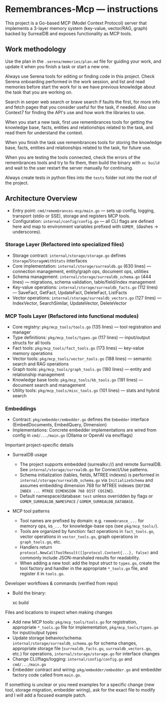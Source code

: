 <!--
Guidance for AI coding agents working on Remembrances-MCP.
Keep this file short and focused: reference concrete files, patterns, and commands
that are discoverable in the repository so an agent can be productive immediately.
-->

# Remembrances‑Mcp — instructions

This project is a Go-based MCP (Model Context Protocol) server that implements a 3-layer memory system (key-value, vector/RAG, graph) backed by SurrealDB and exposes functionality as MCP tools.

## Work methodology

Use the plan in the `.serena/memories/plan.md` file for guiding your work, and update it when you finish a task or start a new one.

Always use Serena tools for editing or finding code in this project. Check Serena onboarding performed in the work session, and list and read memories before start the work for is we have previous knowledge about the task that you are working on.

Search in serper web search or brave search if faults the first, for more info and fetch pages that you consider useful for the task, if needed. Also use Context7 for finding the API's use and how work the libraries to use.

When you start a new task, first use remembrances tools for getting the knowledge base, facts, entities and relationships related to the task, and read them for understand the context.

When you finish the task use remembrances tools for storing the knowledge base, facts, entities and relationships related to the task, for future use.

When you are testing the tools connected, check the errors of the remembrances tools and try to fix them, then build the binary with `xc build` and wait to the user restart the server manually for continuing.

Always create tests in python files into the `tests` folder not into the root of the project.

## Architecture Overview

- Entry point: `cmd/remembrances-mcp/main.go` — sets up config, logging, transport (stdio or SSE), storage and registers MCP tools.
- Configuration: `internal/config/config.go` — all CLI flags are defined here and map to environment variables prefixed with `GOMEM_` (dashes -> underscores).

### Storage Layer (Refactored into specialized files)

- Storage contract: `internal/storage/storage.go` defines `Storage`/`StorageWithStats` interfaces
- Core implementation: `internal/storage/surrealdb.go` (630 lines) — connection management, entity/graph ops, document ops, utilities
- Schema management: `internal/storage/surrealdb_schema.go` (444 lines) — migrations, schema validation, table/field/index management
- Key-value operations: `internal/storage/surrealdb_facts.go` (112 lines) — SaveFact, GetFact, UpdateFact, DeleteFact, ListFacts
- Vector operations: `internal/storage/surrealdb_vectors.go` (127 lines) — IndexVector, SearchSimilar, UpdateVector, DeleteVector

### MCP Tools Layer (Refactored into functional modules)

- Core registry: `pkg/mcp_tools/tools.go` (135 lines) — tool registration and manager
- Type definitions: `pkg/mcp_tools/types.go` (117 lines) — input/output structs for all tools
- Fact tools: `pkg/mcp_tools/fact_tools.go` (173 lines) — key-value memory operations
- Vector tools: `pkg/mcp_tools/vector_tools.go` (188 lines) — semantic search and RAG operations
- Graph tools: `pkg/mcp_tools/graph_tools.go` (180 lines) — entity and relationship management
- Knowledge base tools: `pkg/mcp_tools/kb_tools.go` (191 lines) — document search and management
- Utility tools: `pkg/mcp_tools/misc_tools.go` (101 lines) — stats and hybrid search

### Embeddings

- Contract: `pkg/embedder/embedder.go` defines the `Embedder` interface (EmbedDocuments, EmbedQuery, Dimension)
- Implementations: Concrete embedder implementations are wired from config in `cmd/.../main.go` (Ollama or OpenAI via env/flags)

Important project-specific details

- SurrealDB usage

  - The project supports embedded (surrealkv://) and remote SurrealDB. See `internal/storage/surrealdb.go` for Connect/Use patterns.
  - Schema initialization (tables, fields, MTREE indexes) is performed in `internal/storage/surrealdb_schema.go` via `InitializeSchema` and assumes embedding dimension 768 for MTREE indexes (`DEFINE INDEX ... MTREE DIMENSION 768 DIST COSINE`).
  - Default namespace/database: `test` unless overridden by flags or `GOMEM_SURREALDB_NAMESPACE` / `GOMEM_SURREALDB_DATABASE`.

- MCP tool patterns
  - Tool names are prefixed by domain: e.g. `remembrance_...` for memory ops, `kb_...` for knowledge-base ops (see `pkg/mcp_tools/`).
  - Tools are organized by function: fact operations in `fact_tools.go`, vector operations in `vector_tools.go`, graph operations in `graph_tools.go`, etc.
  - Handlers return `protocol.NewCallToolResult([]protocol.Content{...}, false)` and commonly include JSON-marshaled results for readability.
  - When adding a new tool: add the Input struct to `types.go`, create the tool factory and handler in the appropriate `*_tools.go` file, and register it in `tools.go`.

Developer workflows & commands (verified from repo)

- Build the binary:

  xc build

Files and locations to inspect when making changes

- Add new MCP tools: `pkg/mcp_tools/tools.go` for registration, appropriate `*_tools.go` file for implementation, `pkg/mcp_tools/types.go` for input/output types
- Update storage behavior/schema: `internal/storage/surrealdb_schema.go` for schema changes, appropriate storage file (`surrealdb_facts.go`, `surrealdb_vectors.go`, etc.) for operations, `internal/storage/storage.go` for interface changes
- Change CLI/flags/logging: `internal/config/config.go` and `cmd/.../main.go`
- Embedder contract and wiring: `pkg/embedder/embedder.go` and embedder factory code called from `main.go`.

If something is unclear or you need examples for a specific change (new tool, storage migration, embedder wiring), ask for the exact file to modify and I will add a focused example patch.
